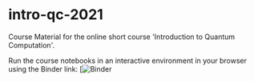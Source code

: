 # intro-qc-2021
Course Material for the online short course 'Introduction to Quantum Computation'.

Run the course notebooks in an interactive environment in your browser using the Binder link:
[![Binder](https://mybinder.org/v2/gh/deadbeatfour/qc_env/main?urlpath=git-pull%3Frepo%3Dhttps%253A%252F%252Fgithub.com%252Fdeadbeatfour%252Fintro-qc-2021%26urlpath%3Dlab%252Ftree%252Fintro-qc-2021%252F%26branch%3Dmain)